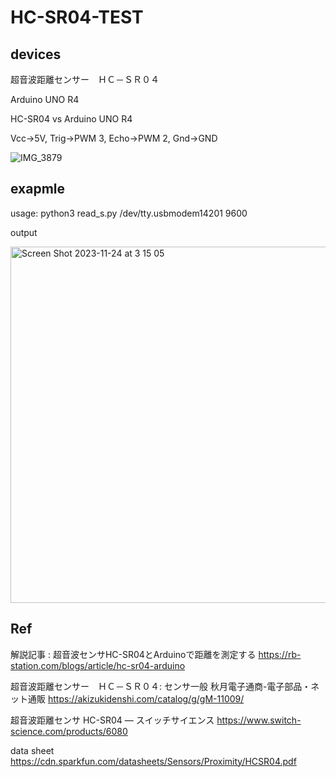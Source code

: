 # HC-SR04-TEST

## devices

超音波距離センサー　ＨＣ－ＳＲ０４

Arduino UNO R4


HC-SR04 vs Arduino UNO R4

Vcc->5V, Trig->PWM 3, Echo->PWM 2, Gnd->GND



![IMG_3879](https://github.com/chibaf/HC-SR04-TEST/assets/1296728/9ed3ee93-c735-427f-8585-1fd116201d19)

## exapmle

usage: python3 read_s.py /dev/tty.usbmodem14201 9600

output

<img width="570" alt="Screen Shot 2023-11-24 at 3 15 05" src="https://github.com/chibaf/HC-SR04-TEST/assets/1296728/106d436b-7d99-44a7-888e-9c10a9ca4b9a">

## Ref

解説記事 : 超音波センサHC-SR04とArduinoで距離を測定する https://rb-station.com/blogs/article/hc-sr04-arduino

超音波距離センサー　ＨＣ－ＳＲ０４: センサ一般 秋月電子通商-電子部品・ネット通販 https://akizukidenshi.com/catalog/g/gM-11009/

超音波距離センサ HC-SR04 — スイッチサイエンス https://www.switch-science.com/products/6080

data sheet https://cdn.sparkfun.com/datasheets/Sensors/Proximity/HCSR04.pdf
